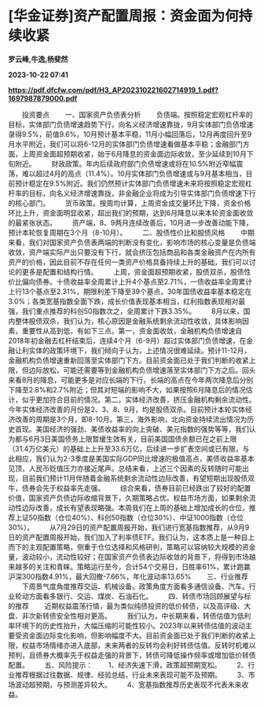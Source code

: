 # [华金证券]资产配置周报：资金面为何持续收紧
**罗云峰,牛逸,杨斐然**

**2023-10-22 07:41**

**https://pdf.dfcfw.com/pdf/H3_AP202310221602714919_1.pdf?1697987879000.pdf**

　　投资要点 　　一、国家资产负债表分析 　　负债端。按照稳定宏观杠杆率的目标，实体部门负债增速趋势下行，向名义经济增速靠拢，9月实体部门负债增速录得9.5%，前值9.6%，10月预计基本平稳，11月小幅回落后，12月再度回升至9月水平附近，我们可以将6-12月的实体部门负债增速看做基本平稳；金融部门方面，上周资金面超预期收紧，始于6月降息的资金面边际收敛，至少延续到10月下旬附近。 　　财政政策。年内后续政府部门负债增速或将在10.5%附近窄幅震荡，难以超过4月的高点（11.4%）。10月实体部门负债增速或与9月基本相当，目前预计稳定在9.5%附近。我们仍然预计实体部门负债增速未来将按照稳定宏观杠杆率的目标，向名义经济增速靠拢，非金融企业将成为引导实体部门负债增速下行的核心部门。 　　货币政策。按周均计算，上周资金成交量环比下降，资金价格环比上升，资金面明显收紧，超出我们的预期，达到6月降息以来本轮资金面收敛的最紧张状态。 　　资产端，8、9两月连续改善后，10月进一步改善动能下降，预计本轮恢复周期在3个月（8-10月）。 　　二、股债性价比和股债风格 　　中期来看，我们对国家资产负债表两端的判断没有变化，影响市场的核心变量是负债端收敛，资产端实际产出只要没有下行，就会挤压包括商品和各类金融资产在内所有资产的价格，因此目前不存在任何一类资产价格具备持续上升的基础，我们可以讨论的更多是配置和结构行情。 　　上周，资金面超预期收紧，股债双杀，股债性价比偏向债券。十债收益率全周累计上升4个基点至2.71%，一债收益率全周累计上行13个基点至2.31%，期限利差下降至39个基点，30年国债收益率基本稳定在3.0%；各类宽基指数全面下跌，成长价值表现基本相当，红利指数表现相对最强，我们重点推荐的科创50指数次之，全周累计下跌3.35%。 　　8月以来，国内整体股债双杀，我们认为，核心原因是金融系统剩余流动性收敛，具体影响因素，重要性从高到低，有如下三点。第一，资金面收敛，金融机构负债增速自2018年初金融去杠杆结束后，连续4个月（6-9月）超过实体部门负债增速，在金融让利实体的政策环境下，我们倾向于认为，上述情况很难延续。预计11-12月，金融机构负债增速重新回落至实体部门下方。目前资金面已处于我们判断的收紧上限，但边际放松，可能还需要等到金融机构负债增速落至实体部门下方之后。回头来看8月的降息，可能更多是对应长端的下行，长端的高点在今年两次降息后分别下降至2.8%和2.7%附近；但其对短端的影响不大，如果按照6月降息后的情况估计，似乎更加符合目前的情况。第二，实体经济改善，挤压金融机构剩余流动性。今年实体经济改善的月份是2、3、8、9月，均是股债双杀。目前预计本轮实体经济改善的周期是3个月，即8-10月。第三，海外影响，北向资金持续流出情况为历史首现。美国经济的强劲、美债收益率的向上突破、美元指数的强势等等，我们认为都与6月3日美国债务上限暂缓生效有关，目前美国国债余额已在之前上限（31.4万亿美元）的基础上上升至33.6万亿，后续进一步扩表空间或已有限，与此相应，我们认为2-3季度是美国实际GDP同比增速的极值高点，美债收益率基本见顶，人民币贬值压力亦接近尾声。总结来看，上述三个因素的反转随时可能出现，目前我们预计11月伴随着金融系统剩余流动性边际改善，有望短期出现股债双牛，债券会先于权益率先走强。 　　综合来看，债券目前已经跌出了较好的配置价值，国家资产负债边际收缩背景下，久期策略占优。权益市场方面，如果剩余流动性边际改善，成长有望表现略强。本周我们在上周的基础上增加成长的仓位，推荐上证50指数（仓位40%）、科创50指数（仓位30%）、中证1000指数（仓位30%）。 　　从7月29日的资产配置周报开始，我们进行宽基指数推荐，从9月9日的资产配置周报开始，我们加入了利率债ETF。我们认为，这本质上是一种自上而下的主观配置策略，侧重于仓位选择和风格研判，策略可以容纳较大规模的资金量，波动较小，流动性较好；在国家资产负债表边际收敛的背景下，将得到市场越来越多的关注和青睐。策略运行至今，合计54个交易日，日胜率61%，累计跑赢沪深300指数4.91%，最大回撤-7.66%，年化波动率13.65% 　　三、行业推荐 　　下周景气度角度推荐交运、机械设备。政策角度方面看多通信设备、汽车。行业轮动方面看多银行、交运、煤炭、石油石化。 　　四、转债市场回顾展望与标的推荐 　　近期权益震荡行情，最为类似纯债投资的低价转债，以及高评级、大盘、非次新转债安全性相对更高。 　　我们认为，中长期来看，转债估值为低利率环境下的历史性抬升，大幅压缩的可能性较小。2023年以来转债估值的波动主要受资金面边际变化影响，但影响幅度不大。目前资金面已处于我们判断的收紧上限，权益市场情绪亦进入底部，未来两者的反转均会利好转债估值。反转时机难以预判，且债券大概率先于权益走强的背景下，转债可降低操作频率或增加低价转债配置。 　　五、风险提示： 　　1、经济失速下滑，政策超预期宽松。 　　2、行业推荐根据过往数据、规律、经验总结，行业未来表现可能不及预期。 　　3、市场波动超预期，与预测差异较大。 　　4、宽基指数推荐历史表现不代表未来收益。
